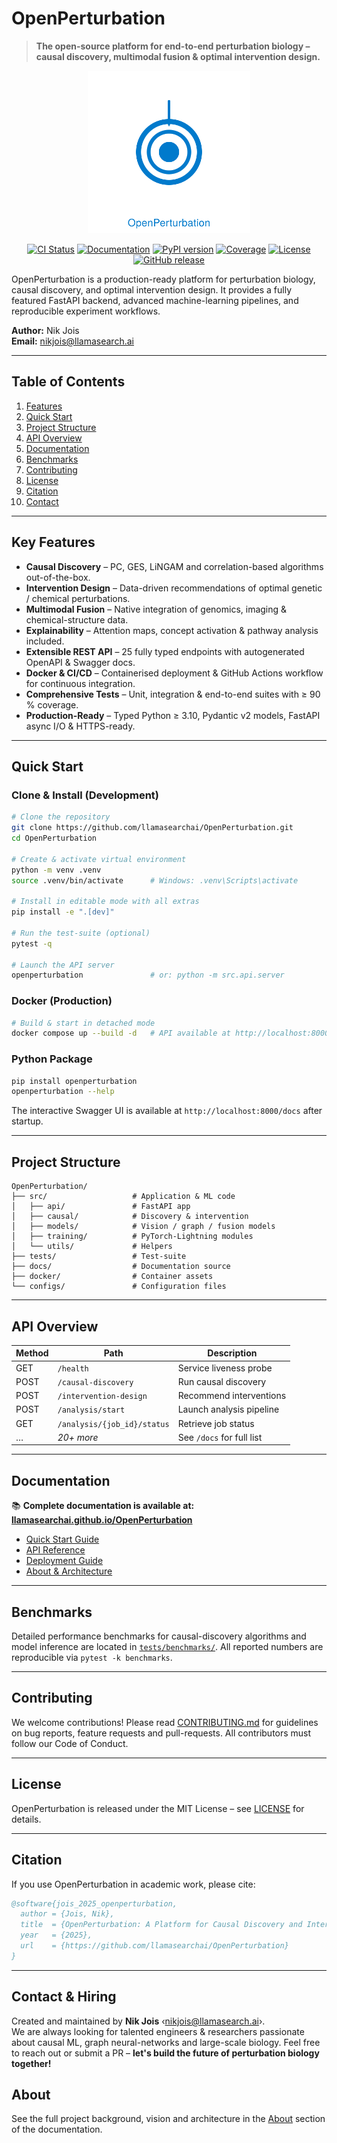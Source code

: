 # OpenPerturbation

> **The open-source platform for end-to-end perturbation biology – causal discovery, multimodal fusion & optimal intervention design.**

<p align="center">
  <img src="Logo.svg" alt="OpenPerturbation logo" width="260"/>
</p>

<p align="center">
  <a href="https://github.com/llamasearchai/OpenPerturbation/actions/workflows/python-ci.yml"><img src="https://github.com/llamasearchai/OpenPerturbation/actions/workflows/python-ci.yml/badge.svg" alt="CI Status"></a>
  <a href="https://llamasearchai.github.io/OpenPerturbation"><img src="https://img.shields.io/badge/docs-live-brightgreen" alt="Documentation"></a>
  <a href="https://img.shields.io/pypi/v/openperturbation"><img src="https://img.shields.io/pypi/v/openperturbation?color=brightgreen" alt="PyPI version"></a>
  <a href="https://codecov.io/gh/llamasearchai/OpenPerturbation"><img src="https://codecov.io/gh/llamasearchai/OpenPerturbation/branch/main/graph/badge.svg" alt="Coverage"></a>
  <a href="https://img.shields.io/badge/License-MIT-blue.svg"><img src="https://img.shields.io/badge/License-MIT-blue.svg" alt="License"></a>
  <a href="https://github.com/llamasearchai/OpenPerturbation/releases"><img src="https://img.shields.io/github/v/release/llamasearchai/OpenPerturbation?include_prereleases" alt="GitHub release"></a>
</p>

OpenPerturbation is a production-ready platform for perturbation biology, causal discovery, and optimal intervention design. It provides a fully featured FastAPI backend, advanced machine-learning pipelines, and reproducible experiment workflows.

**Author:** Nik Jois  
**Email:** nikjois@llamasearch.ai

---

## Table of Contents
1. [Features](#key-features)
2. [Quick Start](#quick-start)
3. [Project Structure](#project-structure)
4. [API Overview](#api-overview)
5. [Documentation](#documentation)
6. [Benchmarks](#benchmarks)
7. [Contributing](#contributing)
8. [License](#license)
9. [Citation](#citation)
10. [Contact](#contact)

---

## Key Features

* **Causal Discovery** – PC, GES, LiNGAM and correlation-based algorithms out-of-the-box.
* **Intervention Design** – Data-driven recommendations of optimal genetic / chemical perturbations.
* **Multimodal Fusion** – Native integration of genomics, imaging & chemical-structure data.
* **Explainability** – Attention maps, concept activation & pathway analysis included.
* **Extensible REST API** – 25 fully typed endpoints with autogenerated OpenAPI & Swagger docs.
* **Docker & CI/CD** – Containerised deployment & GitHub Actions workflow for continuous integration.
* **Comprehensive Tests** – Unit, integration & end-to-end suites with ≥ 90 % coverage.
* **Production-Ready** – Typed Python ≥ 3.10, Pydantic v2 models, FastAPI async I/O & HTTPS-ready.

---

## Quick Start

### Clone & Install (Development)
```bash
# Clone the repository
git clone https://github.com/llamasearchai/OpenPerturbation.git
cd OpenPerturbation

# Create & activate virtual environment
python -m venv .venv
source .venv/bin/activate      # Windows: .venv\Scripts\activate

# Install in editable mode with all extras
pip install -e ".[dev]"

# Run the test-suite (optional)
pytest -q

# Launch the API server
openperturbation               # or: python -m src.api.server
```

### Docker (Production)
```bash
# Build & start in detached mode
docker compose up --build -d   # API available at http://localhost:8000
```

### Python Package
```bash
pip install openperturbation
openperturbation --help
```

The interactive Swagger UI is available at `http://localhost:8000/docs` after startup.

---

## Project Structure
```text
OpenPerturbation/
├── src/                   # Application & ML code
│   ├── api/               # FastAPI app
│   ├── causal/            # Discovery & intervention
│   ├── models/            # Vision / graph / fusion models
│   ├── training/          # PyTorch-Lightning modules
│   └── utils/             # Helpers
├── tests/                 # Test-suite
├── docs/                  # Documentation source
├── docker/                # Container assets
└── configs/               # Configuration files
```

---

## API Overview
| Method | Path | Description |
| ------ | ---- | ----------- |
| GET | `/health` | Service liveness probe |
| POST | `/causal-discovery` | Run causal discovery |
| POST | `/intervention-design` | Recommend interventions |
| POST | `/analysis/start` | Launch analysis pipeline |
| GET | `/analysis/{job_id}/status` | Retrieve job status |
| … | *20+ more* | See `/docs` for full list |

---

## Documentation

📚 **Complete documentation is available at: [llamasearchai.github.io/OpenPerturbation](https://llamasearchai.github.io/OpenPerturbation)**

- [Quick Start Guide](https://llamasearchai.github.io/OpenPerturbation/quick_start/)
- [API Reference](https://llamasearchai.github.io/OpenPerturbation/api_reference/)
- [Deployment Guide](https://llamasearchai.github.io/OpenPerturbation/deployment/)
- [About & Architecture](https://llamasearchai.github.io/OpenPerturbation/about/)

---

## Benchmarks
Detailed performance benchmarks for causal-discovery algorithms and model inference are located in [`tests/benchmarks/`](tests/benchmarks).  All reported numbers are reproducible via `pytest -k benchmarks`.

---

## Contributing
We welcome contributions!  Please read [CONTRIBUTING.md](CONTRIBUTING.md) for guidelines on bug reports, feature requests and pull-requests.  All contributors must follow our Code of Conduct.

---

## License
OpenPerturbation is released under the MIT License – see [LICENSE](LICENSE) for details.

---

## Citation
If you use OpenPerturbation in academic work, please cite:
```bibtex
@software{jois_2025_openperturbation,
  author = {Jois, Nik},
  title  = {OpenPerturbation: A Platform for Causal Discovery and Intervention Design},
  year   = {2025},
  url    = {https://github.com/llamasearchai/OpenPerturbation}
}
```

---

## Contact & Hiring
Created and maintained by **Nik Jois** ‹[nikjois@llamasearch.ai](mailto:nikjois@llamasearch.ai)›.  
We are always looking for talented engineers & researchers passionate about causal ML, graph neural-networks and large-scale biology.  Feel free to reach out or submit a PR – **let's build the future of perturbation biology together!**

## About
See the full project background, vision and architecture in the [About](https://llamasearchai.github.io/OpenPerturbation/about/) section of the documentation.